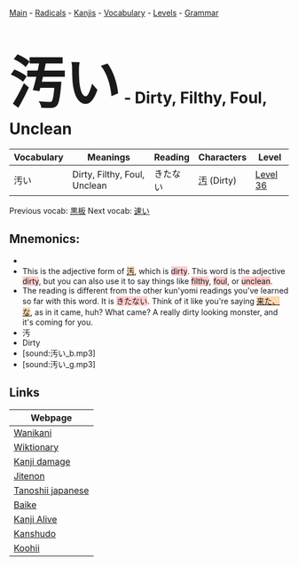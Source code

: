 <style> bigfont {font-size: 100px}</style>
[Main](../README.md) -
[Radicals](../radicals.md) -
[Kanjis](../kanjis.md) -
[Vocabulary](../vocabulary.md) -
[Levels](../levels.md) -
[Grammar](../grammar.md)
# <bigfont> 汚い</bigfont> - Dirty, Filthy, Foul, Unclean 

| Vocabulary | Meanings | Reading | Characters | Level |
| --- | --- | --- | --- | --- |
| 汚い | Dirty, Filthy, Foul, Unclean | きたない |  [汚](../kanjis/汚.md) (Dirty) | [Level 36](../levels/wk_level36.md) |

Previous vocab: [黒板](黒板.md) Next vocab: [速い](速い.md) 

## Mnemonics:

* 
* This is the adjective form of <span style="background-color:#fed8b1"> [汚](https://jisho.org/search/汚)</span>, which is <span style="background-color:#ffcccb"> dirty</span>. This word is the adjective <span style="background-color:#ffcccb"> dirty</span>, but you can also use it to say things like <span style="background-color:#ffcccb"> filthy</span>, <span style="background-color:#ffcccb"> foul</span>, or <span style="background-color:#ffcccb"> unclean</span>.
* The reading is different from the other kun'yomi readings you've learned so far with this word. It is <span style="background-color:#ffcccb"> きたない</span>. Think of it like you're saying <span style="background-color:#fed8b1"> [来た、な](https://jisho.org/search/来た、な)</span>, as in it came, huh? What came? A really dirty looking monster, and it's coming for you.
* 汚
* Dirty
* [sound:汚い_b.mp3]
* [sound:汚い_g.mp3]


## Links 

| Webpage |
| --- |
| [Wanikani          ](https://www.wanikani.com/kanji/汚い) |
| [Wiktionary        ](https://en.wiktionary.org/wiki/汚い) |
| [Kanji damage      ](http://www.kanjidamage.com/kanji/search?utf8=✓&q=汚い) |
| [Jitenon           ](https://jitenon.com/kanji/汚い) |
| [Tanoshii japanese ](https://www.tanoshiijapanese.com/dictionary/kanji.cfm?k=汚い) |
| [Baike             ](https://baike.baidu.com/item/汚い) |
| [Kanji Alive       ](https://app.kanjialive.com/汚い) |
| [Kanshudo          ](https://www.kanshudo.com/searchmn?q=汚い) |
| [Koohii            ](https://kanji.koohii.com/study/kanji/汚い) |
